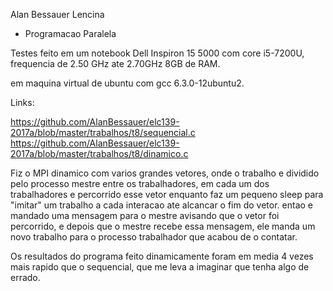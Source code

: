 Alan Bessauer Lencina
- Programacao Paralela

Testes feito em um notebook Dell Inspiron 15 5000 com core i5-7200U, frequencia de 2.50 GHz ate 2.70GHz 8GB de RAM.

em maquina virtual de ubuntu com gcc 6.3.0-12ubuntu2.

Links:

https://github.com/AlanBessauer/elc139-2017a/blob/master/trabalhos/t8/sequencial.c
https://github.com/AlanBessauer/elc139-2017a/blob/master/trabalhos/t8/dinamico.c

Fiz o MPI dinamico com varios grandes vetores, onde o trabalho e dividido pelo processo mestre entre os trabalhadores, em cada um dos
trabalhadores e percorrido esse vetor enquanto faz um pequeno sleep para "imitar" um trabalho a cada interacao ate alcancar o fim do vetor.
entao e mandado uma mensagem para o mestre avisando que o vetor foi percorrido, e depois que o mestre recebe essa mensagem, ele manda
um novo trabalho para o processo trabalhador que acabou de o contatar.

Os resultados do programa feito dinamicamente foram em media 4 vezes mais rapido que o sequencial, que me leva a imaginar que tenha algo de errado.


